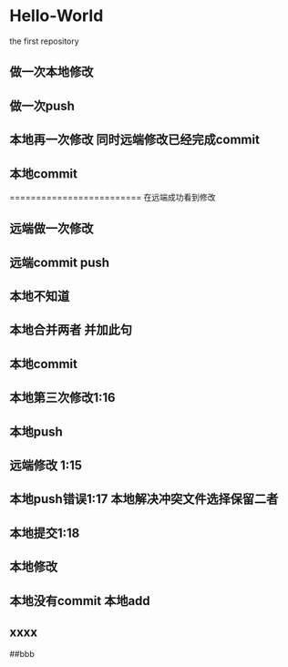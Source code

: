 # Hello-World
the first repository
## 做一次本地修改
## 做一次push
## 本地再一次修改 同时远端修改已经完成commit 
## 本地commit
========================= 在远端成功看到修改

## 远端做一次修改
## 远端commit push
## 本地不知道

## 本地合并两者 并加此句 
## 本地commit

## 本地第三次修改1:16 
## 本地push 
## 远端修改 1:15

## 本地push错误1:17 本地解决冲突文件选择保留二者 
## 本地提交1:18 

## 本地修改
## 本地没有commit 本地add

## xxxx

##bbb
